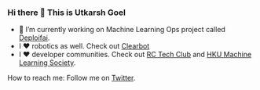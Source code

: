 ### Hi there 👋 This is Utkarsh Goel

- 🔭 I’m currently working on Machine Learning Ops project called [Deploifai](https://deploif.ai).
- I ❤️ robotics as well. Check out [Clearbot](https://clearbot.dev)
- I ❤️ developer communities. Check out [RC Tech Club](https://rctech.club) and [HKU Machine Learning Society](https://hkumls.github.io).

How to reach me: Follow me on [Twitter](https://twitter.com/javachipd).
